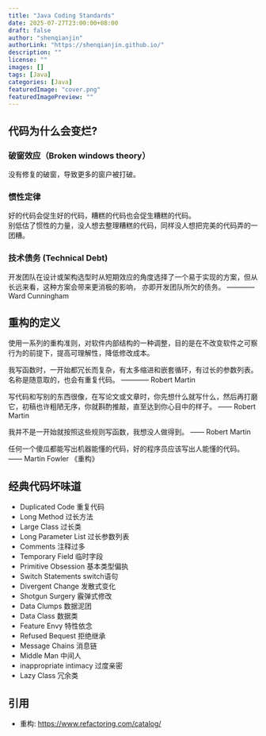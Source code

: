 ```yaml
---
title: "Java Coding Standards"
date: 2025-07-27T23:00:00+08:00
draft: false
author: "shenqianjin"
authorLink: "https://shenqianjin.github.io/"
description: ""
license: ""
images: []
tags: [Java]
categories: [Java]
featuredImage: "cover.png"
featuredImagePreview: ""
---
```


## 代码为什么会变烂?
### 破窗效应（Broken windows theory）
没有修复的破窗，导致更多的窗户被打破。
### 惯性定律
好的代码会促生好的代码，糟糕的代码也会促生糟糕的代码。   
别低估了惯性的力量，没人想去整理糟糕的代码，同样没人想把完美的代码弄的一团糟。
### 技术债务 (Technical Debt)
开发团队在设计或架构选型时从短期效应的角度选择了一个易于实现的方案，但从长远来看，这种方案会带来更消极的影响，
亦即开发团队所欠的债务。 ———— Ward Cunningham

## 重构的定义
使用一系列的重构准则，对软件内部结构的一种调整，目的是在不改变软件之可察行为的前提下，提高可理解性，降低修改成本。

我写函数时，一开始都冗长而复杂，有太多缩进和嵌套循环，有过长的参数列表。名称是随意取的，也会有重复代码。 ———— Robert Martin

写代码和写别的东西很像，在写论文或文章时，你先想什么就写什么，然后再打磨它，初稿也许粗陋无序，你就斟酌推敲，直至达到你心目中的样子。 —— Robert Martin

我并不是一开始就按照这些规则写函数，我想没人做得到。  —— Robert Martin

任何一个傻瓜都能写出机器能懂的代码，好的程序员应该写出人能懂的代码。 —— Martin Fowler 《重构》

## 经典代码坏味道

- Duplicated Code 重复代码
- Long Method 过长方法
- Large Class 过长类
- Long Parameter List 过长参数列表
- Comments 注释过多
- Temporary Field 临时字段
- Primitive Obsession 基本类型偏执
- Switch Statements switch语句
- Divergent Change 发散式变化
- Shotgun Surgery 霰弹式修改
- Data Clumps 数据泥团
- Data Class 数据类
- Feature Envy 特性依念
- Refused Bequest 拒绝继承
- Message Chains 消息链
- Middle Man 中间人
- inappropriate intimacy 过度亲密
- Lazy Class 冗余类


## 引用
- 重构: https://www.refactoring.com/catalog/


